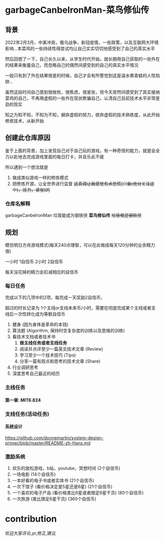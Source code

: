 # garbageCanbeIronMan-菜鸟修仙传
## 背景
2022年2月3月，中美冲突，俄乌战争，新冠疫情，一些政策，以及互联网大环境影响...本菜鸡的一些持续性得尝试均让自己实实切切地感受到了自己的真实水平

然后回想了一下，自己长久以来，从学生时代开始，就长期用自己获取的一些外在的结果来衡量自己，而忽略自己的偶然间感受到的自己的真实水平情况

一般只有到了外在结果很差的时候，自己才会有所警觉到这是温水煮青蛙的人性陷阱...

虽然这段时间自己感到很挫败，很焦虑，很紧张，但今天突然间感受到了其实接纳菜鸡的自己，不再用虚假的一些外在现状欺骗自己，认清自己目前技术水平非常差劲的现实

知之为知不知，不知为不知，摒弃虚假的努力，摈弃虚假的技术熟练度，从此开始修炼技术，从新开始

## 创建此仓库原因
鉴于上面的背景，加上发现自己对于自己玩的游戏，有一种奇怪的能力，就是会全力以赴地去完成游戏里面的每日打卡，并且乐此不疲

所以遇到一个想法就是
1. 做成类似游戏一样的修炼模式
2. 把修炼开源，让全世界进行监督 ~~这真滴让我感觉有点恐慌(兴奋(充分关注这个)，压力，紧张)的~~

### 仓库名解释
garbageCanbeIronMan
垃圾能成为钢铁侠
**菜鸟修仙传**
~~垃圾桶是钢铁侠~~

## 规划
模仿明日方舟游戏模式(每天240点理智，可以在此做成每天120分钟的业余精力值) 

一小时 1自信币
2小时 2自信币

每天没花掉的精力会扣减相应的自信币
### 每日任务
完成以下的几项中的2项，每完成一天奖励2自信币，

超过的时长记录为 1个主线or支线未来币/小时，需要在彻底完成某个主线或者支线后一次性转化成为等额自信币

1. 健身 (因为身体是革命的本钱)
2. 算法题 (Algorithm, 保持时空复杂度的训练以及思维的训练)
3. 看技术文档或者技术书 
   1. **做主线任务或者支线任务**
   2. 阅读并点评至少一篇英文技术文章 (Review)
   3. 学习至少一个技术技巧 (Tips)
   4. 分享一篇有观点和思考的技术文章 (Share)
4. 行业调研思考
5. 深度思考自己最近的经历

### 主线任务
#### 第一章: MIT6.824

### 支线任务(活动任务)
#### 系统设计
https://github.com/donnemartin/system-design-primer/blob/master/README-zh-Hans.md

### 激励系统
1. 欢乐的放松游戏，b站，youtube，冥想时间 (2个自信币)
2. 一场电影 (14个自信币)
3. 一本好看的电子书或者实体书 (21个自信币)
4. 一次下馆子 (看价格决定是5星还是6星) (21个自信币)
5. 一个喜欢的电子产品 (看价格类比6星或者限定6星干员) (80个自信币)
6. 一次旅游 (类比限定6星干员) (360个自信币)

# contribution
欢迎大家评论,pr,修正,建议
